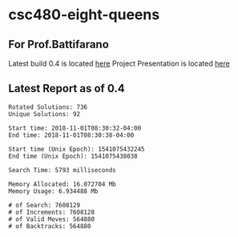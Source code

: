 # csc480-eight-queens

## For Prof.Battifarano
Latest build 0.4 is located [here](https://github.com/nklnkl/csc480-eight-queens/releases/tag/0.4)
Project Presentation is located [here](https://docs.google.com/presentation/d/1twPRI_RlNdrgKMjyvBhqdrHlWd8OMO-Jpkvb7hcwPqQ/edit?usp=sharing)

## Latest Report as of 0.4
```
Rotated Solutions: 736
Unique Solutions: 92

Start time: 2018-11-01T08:30:32-04:00
End time: 2018-11-01T08:30:38-04:00

Start time (Unix Epoch): 1541075432245
End time (Unix Epoch): 1541075438038

Search Time: 5793 milliseconds

Memory Allocated: 16.072704 Mb
Memory Usage: 6.934488 Mb

# of Search: 7608129
# of Increments: 7608128
# of Valid Moves: 564880
# of Backtracks: 564880
```
